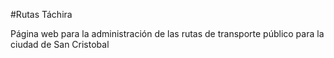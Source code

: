 #Rutas Táchira

Página web para la administración de las rutas de transporte público para la ciudad de San Cristobal

